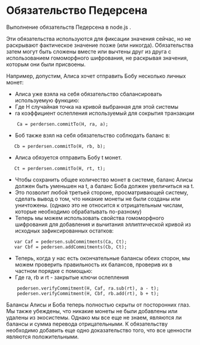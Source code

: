# Обязательство Педерсена
Выполнение обязательств Педерсена в node.js .

Эти обязательства используются для фиксации значения сейчас, но не раскрывают фактическое значение позже (или никогда). Обязательства затем могут быть сложены вместе или вычтены друг из друга с использованием гомоморфного шифрования, не раскрывая значения, которым они были присвоены.

Например, допустим, Алиса хочет отправить Бобу несколько личных монет:

- Алиса уже взяла на себя обязательство сбалансировать используемую функцию:
 - Где H случайная точка на кривой выбранная для этой системы
 - ra коэффициент ослепления используемый для сокрытия транзакции

```
    Ca = perdersen.commitTo(H, ra, a);
```
- Боб также взял на себя обязательство соблюдать баланс в:

 ```
    Cb = perdersen.commitTo(H, rb, b);
 ```
 
- Алиса обязуется отправить Бобу t монет.  

 ```
    Ct = perdersen.commitTo(H, rt, t);
 ```
 
 - Чтобы сохранить общее количество монет в системе, баланс Алисы должен быть уменьшен на t, а баланс Боба должен увеличиться на t.
 - Это позволит любой третьей стороне, просматривающей систему, сделать вывод о том, что никакие монеты не были созданы или уничтожены. (однако это не относится к отрицательным числам, которые необходимо обрабатывать по-разному)
 - Теперь мы можем использовать свойства гомоморфного шифрования для добавления и вычитания эллиптической кривой из исходных зафиксированных остатков:

 ```
    var Caf = pedersen.subCommitments(Ca, Ct);
    var Cbf = pedersen.addCommitments(Cb, Ct);
 ```
 - Теперь, когда у нас есть окончательные балансы обеих сторон, мы можем проверить правильность их балансов, проверив их в частном порядке с помощью:
- Где ra, rb и rt - закрытые ключи ослепления
```
    pedersen.verifyCommitment(H, Caf, ra.sub(rt), a - t);
    pedersen.verifyCommitment(H, Cbf, rb.add(rt), b + t);
```
Балансы Алисы и Боба теперь полностью скрыты от посторонних глаз. Мы также убеждены, что никакие монеты не были добавлены или удалены из экосистемы. Однако мы все еще не знаем, являются ли балансы и сумма перевода отрицательными. К обязательству необходимо добавить еще одно доказательство того, что все ценности являются положительными.

